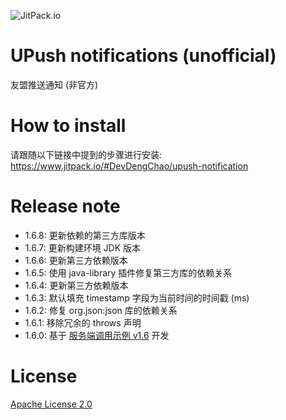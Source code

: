![JitPack.io](https://www.jitpack.io/v/DevDengChao/upush-notification.svg)

# UPush notifications (unofficial) 

友盟推送通知 (非官方)

# How to install

请跟随以下链接中提到的步骤进行安装: https://www.jitpack.io/#DevDengChao/upush-notification

# Release note

+ 1.6.8: 更新依赖的第三方库版本
+ 1.6.7: 更新构建环境 JDK 版本
+ 1.6.6: 更新第三方依赖版本
+ 1.6.5: 使用 java-library 插件修复第三方库的依赖关系
+ 1.6.4: 更新第三方依赖版本
+ 1.6.3: 默认填充 timestamp 字段为当前时间的时间戳 (ms)
+ 1.6.2: 修复 org.json:json 库的依赖关系
+ 1.6.1: 移除冗余的 throws 声明
+ 1.6.0: 基于 [服务端调用示例 v1.6](https://developer.umeng.com/docs/67966/detail/149296#h1-u670Du52A1u7AEFu4EE3u7801u8C03u7528u793Au4F8B13) 开发

# License

[Apache License 2.0](./LICENSE)
